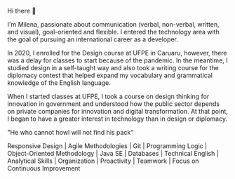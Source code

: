 Hi there 👋

I'm Milena, passionate about communication (verbal, non-verbal, written, and visual), goal-oriented and flexible. I entered the technology area with the goal of pursuing an international career as a developer.

In 2020, I enrolled for the Design course at UFPE in Caruaru, however, there was a delay for classes to start because of the pandemic. In the meantime, I studied design in a self-taught way and also took a writing course for the diplomacy contest that helped expand my vocabulary and grammatical knowledge of the English language. 

When I started classes at UFPE, I took a course on design thinking for innovation in government and understood how the public sector depends on private companies for innovation and digital transformation. At that point, I began to have a greater interest in technology than in design or diplomacy.

"He who cannot howl will not find his pack"

Responsive Design | Agile Methodologies | Git | Programming Logic | Object-Oriented Methodology | Java SE | Databases | Technical English | Analytical Skills | Organization | Proactivity | Teamwork | Focus on Continuous Improvement


